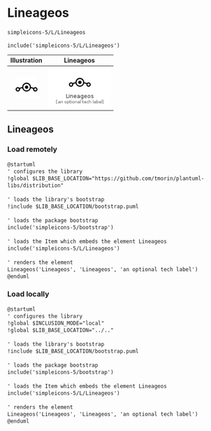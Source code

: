 # Lineageos


```text
simpleicons-5/L/Lineageos
```

```text
include('simpleicons-5/L/Lineageos')
```



| Illustration | Lineageos |
| :---: | :---: |
| ![illustration for Illustration](../../simpleicons-5/L/Lineageos.png) | ![illustration for Lineageos](../../simpleicons-5/L/Lineageos.Local.png) |




## Lineageos

### Load remotely
```plantuml
@startuml
' configures the library
!global $LIB_BASE_LOCATION="https://github.com/tmorin/plantuml-libs/distribution"

' loads the library's bootstrap
!include $LIB_BASE_LOCATION/bootstrap.puml

' loads the package bootstrap
include('simpleicons-5/bootstrap')

' loads the Item which embeds the element Lineageos
include('simpleicons-5/L/Lineageos')

' renders the element
Lineageos('Lineageos', 'Lineageos', 'an optional tech label')
@enduml
```

### Load locally
```plantuml
@startuml
' configures the library
!global $INCLUSION_MODE="local"
!global $LIB_BASE_LOCATION="../.."

' loads the library's bootstrap
!include $LIB_BASE_LOCATION/bootstrap.puml

' loads the package bootstrap
include('simpleicons-5/bootstrap')

' loads the Item which embeds the element Lineageos
include('simpleicons-5/L/Lineageos')

' renders the element
Lineageos('Lineageos', 'Lineageos', 'an optional tech label')
@enduml
```

